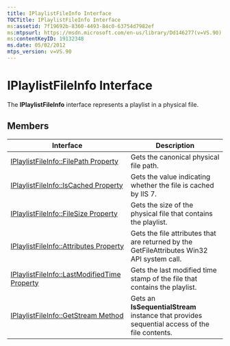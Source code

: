 ```yaml
---
title: IPlaylistFileInfo Interface
TOCTitle: IPlaylistFileInfo Interface
ms:assetid: 7f19692b-8360-4493-84c0-63754d7982ef
ms:mtpsurl: https://msdn.microsoft.com/en-us/library/Dd146277(v=VS.90)
ms:contentKeyID: 19132348
ms.date: 05/02/2012
mtps_version: v=VS.90
---
```


# IPlaylistFileInfo Interface

The **IPlaylistFileInfo** interface represents a playlist in a physical file.

## Members

|Interface|Description|
|--- |--- |
|[IPlaylistFileInfo::FilePath Property](iplaylistfileinfo-filepath-property.md)|Gets the canonical physical file path.|
|[IPlaylistFileInfo::IsCached Property](iplaylistfileinfo-iscached-property.md)|Gets the value indicating whether the file is cached by IIS 7.|
|[IPlaylistFileInfo::FileSize Property](iplaylistfileinfo-filesize-property.md)|Gets the size of the physical file that contains the playlist.|
|[IPlaylistFileInfo::Attributes Property](iplaylistfileinfo-attributes-property.md)|Gets the file attributes that are returned by the GetFileAttributes Win32 API system call.|
|[IPlaylistFileInfo::LastModifiedTime Property](iplaylistfileinfo-lastmodifiedtime-property.md)|Gets the last modified time stamp of the file that contains the playlist.|
|[IPlaylistFileInfo::GetStream Method](iplaylistfileinfo-getstream-method.md)|Gets an **IsSequentialStream** instance that provides sequential access of the file contents.|

